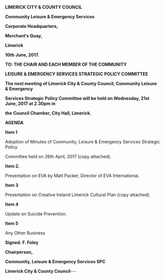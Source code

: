 **LIMERICK CITY & COUNTY COUNCIL**

**Community Leisure & Emergency Services**

**Corporate Headquarters,**

**Merchant’s Quay,**

**Limerick**

**10th** **June, 2017.**

**TO: THE CHAIR AND EACH MEMBER OF THE COMMUNITY**

**LEISURE & EMERGENCY SERVICES STRATEGIC POLICY COMMITTEE**

**The next meeting of Limerick City & County Council, Community Leisure & Emergency**

**Services Strategic Policy Committee will be held on Wednesday, 21st** **June, 2017 at 2.30pm in**

**the** **Council Chamber, City Hall, Limerick.**

**AGENDA**

**Item 1**

Adoption of Minutes of Community, Leisure & Emergency Services Strategic Policy

Committee held on 26th April, 2017 (copy attached).

**Item 2.**

Presentation on EVA by Matt Packer, Director of EVA International.

**Item 3**

Presentation on Creative Ireland Limerick Cultural Plan (copy attached).

**Item 4**

Update on Suicide Prevention.

**Item 5**

Any Other Business

**Signed: F. Foley**

**Chairperson,**

**Community, Leisure & Emergency Services SPC**

**Limerick City & County Council**---
